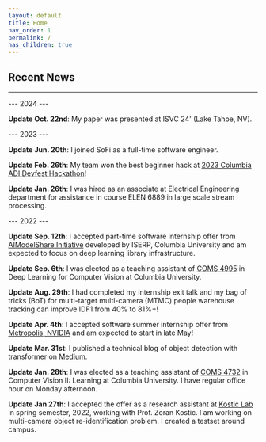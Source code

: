 ```yaml
---
layout: default
title: Home
nav_order: 1
permalink: /
has_children: true
---
```


## Recent News

----------

--- 2024 ---

**Update Oct. 22nd**: My paper was presented at ISVC 24' (Lake Tahoe, NV).

--- 2023 ---

**Update Jun. 20th**: I joined SoFi as a full-time software engineer.

**Update Feb. 26th**: My team won the best beginner hack at [2023 Columbia ADI Devfest Hackathon](https://devfest23.devpost.com/)!

**Update Jan. 26th**: I was hired as an associate at Electrical Engineering department for assistance in course ELEN 6889 in large scale stream processing.

--- 2022 ---

**Update Sep. 12th**: I accepted part-time software internship offer from [AIModelShare Initiative](https://iserp.columbia.edu/center/ai-model-share-project) developed by ISERP, Columbia University and am expected to focus on deep learning library infrastructure.

**Update Sep. 6th**: I was elected as a teaching assistant of [COMS 4995](https://www.deeplearningforcomputervision.com/) in Deep Learning for Computer Vision at Columbia University. 

**Update Aug. 29th**: I had completed my internship exit talk and my bag of tricks (BoT) for multi-target multi-camera (MTMC) people warehouse tracking can improve IDF1 from 40% to 81%+!

**Update Apr. 4th**: I accepted software summer internship offer from [Metropolis, NVIDIA](https://www.nvidia.com/en-us/autonomous-machines/intelligent-video-analytics-platform/) and am expected to start in late May!

**Update Mar. 31st**: I published a technical blog of object detection with transformer on [Medium](https://medium.com/@mh4116_43123/a-milestone-in-object-detection-with-transformers-f2fd8a30cc32).

**Update Jan. 28th**: I was elected as a teaching assistant of [COMS 4732](http://www.columbia.edu/cu/bulletin/uwb/subj/COMS/W4732-20221-001/) in Computer Vision II: Learning at Columbia University. I have regular office hour on Monday afternoon.

**Update Jan 27th**: I accepted the offer as a research assistant at [Kostic Lab](https://www.cosmos-lab.org/experimentation/smart-city-intersections/) in spring semester, 2022, working with Prof. Zoran Kostic. I am working on multi-camera object re-identification problem. I created a testset around campus.
